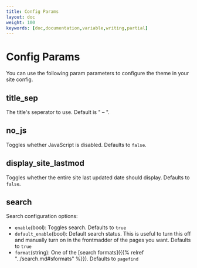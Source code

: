 ```yaml
---
title: Config Params
layout: doc
weight: 100
keywords: [doc,documentation,variable,writing,partial]
---
```

# Config Params
You can use the following param parameters to configure the theme in your site config.

## title_sep
The title's seperator to use. Default is " – ".

## no_js
Toggles whether JavaScript is disabled. Defaults to `false`.

## display_site_lastmod
Toggles whether the entire site last updated date should display. Defaults to `false`.
## search
Search configuration options:
- `enable`(bool): Toggles search. Defaults to `true`
- `default_enable`(bool): Default search status. This is useful to turn this off and manually turn on in the frontmadder of the pages you want. Defaults to `true`
- `format`(string): One of the [search formats]({{% relref "../search.md#sformats" %}}). Defaults to `pagefind`